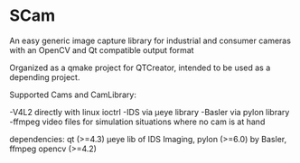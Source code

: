 # SCam
An easy generic image capture library for industrial and consumer cameras with an OpenCV and Qt compatible output format

Organized as a qmake project for QTCreator, intended to be used as a depending project.

Supported Cams and CamLibrary:

-V4L2 directly with linux ioctrl
-IDS via µeye library
-Basler via pylon library
-ffmpeg video files for simulation situations where no cam is at hand

dependencies:
qt (>=4.3)
µeye lib of IDS Imaging,
pylon (>=6.0) by Basler,
ffmpeg
opencv (>=4.2)
